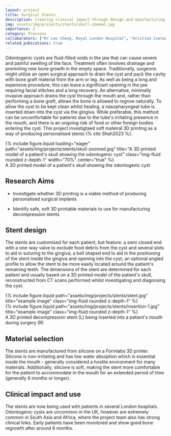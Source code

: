 ```yaml
---
layout: project
title: Surgical Stents
description: Creating clinical impact through design and manufacturing engineering
img: assets/img/projects/stents/skull-zoomed.jpg
importance: 2
category: Previous
collabarators: ["Mr Leo Cheng, Royal London Hospital", "Hristina Cvetanovska, Royal London Hospital"]
related_pubications: true
---
```


Odontogenic cysts are fluid-filled voids in the jaw that can cause severe and painful swelling of the face. Treatment often involves drainage and promoting new bone growth in the empty space. Traditionally, surgeons might utilize an open surgical approach to drain the cyst and pack the cavity with bone graft material from the arm or leg. As well as being a long and expensive procedure, this can leave a significant opening in the jaw requiring facial stitches and a long recovery. An alternative, minimally invasive approach drains the cyst through the mouth and, rather than performing a bone graft, allows the bone is allowed to regrow naturally. To allow the cyst to be kept clean whilst healing, a nasopharyngeal tube is inserted down into the cyst via the gingiva. While preferable, this method can be uncomfortable for patients due to the tube's irritating presence in the mouth, and there is an ongoing risk of food or other foreign bodies entering the cyst. This project investigtaed soft mateiral 3D printing as a way of producing personalised stents {% cite Shah2023 %}.


<div class="row">
    <div class="col-sm mt-3 mt-md-0">
        {% include figure.liquid loading="eager" path="assets/img/projects/stents/skull-zoomed.jpg" title="A 3D printed model of a patient's skull showing the odontogenic cyst" class="img-fluid rounded z-depth-1" width="70%" center="true" %}
    </div>
</div>
<div class="caption">
    A 3D printed model of a patient's skull showing the odontogenic cyst
</div>

## Research Aims

- Investigate whether 3D printing is a viable method of producing personalised surgical implants

- Identify safe, soft 3D printable materials to use for manufacturing decompression stents


## Stent design

The stents are customised for each patient, but feature: a semi closed end with a one-way valve to exclude food debris from the cyst and several slots to aid in suturing to the gingiva; a bell shaped end to aid in the positioning of the stent inside the gingiva and opening into the cyst; an optional angled profile to allow the stent to be more easily located around the patient's remaining teeth. The dimensions of the stent are determined for each patient and usually based on a 3D printed model of the patient's skull, reconstructed from CT scans performed whilst investigating and diagonsing the cyst.

<div class="row justify-content-sm-center">
    <div class="col-sm-8 mt-3 mt-md-0">
        {% include figure.liquid path="assets/img/projects/stents/stent.jpg" title="example image" class="img-fluid rounded z-depth-1" %}
    </div>
    <div class="col-sm-4 mt-3 mt-md-0">
        {% include figure.liquid path="assets/img/projects/stents/insertion-1.jpg" title="example image" class="img-fluid rounded z-depth-1" %}
    </div>
</div>
<div class="caption">
    A 3D printed decompression stent (L) being inserted into a patient's mouth during surgery (R)
</div>

## Material selection

The stents are manufactured from silicone on a Formlabs 3D printer. Silicone is non-irritating and has low water absoption which is essential inside the mouth - generally considered a hostile environment for many materials. Additionally, silicone is soft, making the stent more comfortable for the patient to accommodate in the mouth for an extended period of time (generally 6 months or longer).

## Clinical impact and use

The stents are now being used with patients in several London hospitals. Odontogenic cysts are uncommon in the UK, however are extremely common in South Asia and Africa, where the project team also has strong clinical links. Early patients have been monitored and show good bone regrowth after around 6 months.